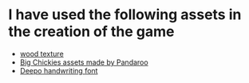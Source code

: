 # I have used the following assets in the creation of the game

* [wood texture](https://i.pinimg.com/736x/3e/80/89/3e80897da2bed8975b7b39e55d2a768d--wood-texture-seamless-wood-texture-drawing.jpg)
* [Big Chickies assets made by Pandaroo](https://pandaroo.itch.io/big-chickies-art-assets)
* [Deepo handwriting font](https://fontsme.com/deepo.font)
